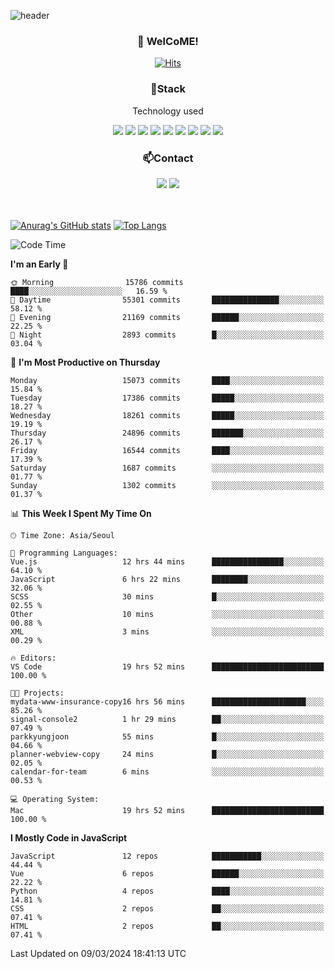 ![header](https://capsule-render.vercel.app/api?type=waving&color=gradient&height=200&text=Kyungjoon&fontAlign=70&fontAlignY=40&animation=twinkling)

<h3 align="center">👋 WelCoME!</h3>

<div align=center>
  
[![Hits](https://hits.seeyoufarm.com/api/count/incr/badge.svg?url=https%3A%2F%2Fgithub.com%2Fuvula6921&count_bg=%2322BAC9&title_bg=%23827F7F&icon=iconify.svg&icon_color=%2325A27F&title=visits&edge_flat=false)](https://hits.seeyoufarm.com)
  
</div>
<h3 align="center">📌Stack</h3>
<p align="center">Technology used</p>
<div align="center"><img src="https://img.shields.io/badge/HTML5-E34F26?style=flat-square&logo=HTML5&logoColor=white"></img> <img src="https://img.shields.io/badge/CSS3-0A84FF?style=flat-square&logo=CSS3&logoColor=white"></img> <img src="https://img.shields.io/badge/JavaScript-FFCD11?style=flat-square&logo=JavaScript&logoColor=white"></img> <img src="https://img.shields.io/badge/React-00BCF6?style=flat-square&logo=React&logoColor=white"></img> <img src="https://img.shields.io/badge/jQuery-3655FF?style=flat-square&logo=jQuery&logoColor=white"></img> <img src="https://img.shields.io/badge/Ruby-E0115F?style=flat-square&logo=Ruby&logoColor=white"></img> <img src="https://img.shields.io/badge/Python-4B8BBE?style=flat-square&logo=Python&logoColor=white"></img> <img src="https://img.shields.io/badge/Vue-4FC08D?style=flat-square&logo=Vue.js&logoColor=white"></img> <img src="https://img.shields.io/badge/Nuxt-00DC82?style=flat-square&logo=Nuxt.js&logoColor=white"></img></div>

<h3 align="center">📫Contact</h3>
<div align="center"><a href="https://velog.io/@uvula6921/"><img src="https://img.shields.io/badge/Blog-20c997?style=flat-square&logo=V&logoColor=white"/></a> <a href="pkj6921@gmail.com"><img src="https://img.shields.io/badge/Gmail-EA4335?style=flat-square&logo=Gmail&logoColor=white"/></a></div>
<br>
<br>

[![Anurag's GitHub stats](https://github-readme-stats.vercel.app/api?username=uvula6921&hide=stars,issues&show_icons=true&count_private=true&theme=tokyonight)](https://github.com/anuraghazra/github-readme-stats)
[![Top Langs](https://github-readme-stats.vercel.app/api/top-langs/?username=uvula6921&hide=css,jupyter%20notebook,html&exclude_repo=uvula6921,uvula6921.github.io&layout=compact&langs_count=8)](https://github.com/anuraghazra/github-readme-stats)

<!--START_SECTION:waka-->
![Code Time](http://img.shields.io/badge/Code%20Time-2%2C135%20hrs%2033%20mins-blue)

**I'm an Early 🐤** 

```text
🌞 Morning                15786 commits       ████░░░░░░░░░░░░░░░░░░░░░   16.59 % 
🌆 Daytime                55301 commits       ███████████████░░░░░░░░░░   58.12 % 
🌃 Evening                21169 commits       ██████░░░░░░░░░░░░░░░░░░░   22.25 % 
🌙 Night                  2893 commits        █░░░░░░░░░░░░░░░░░░░░░░░░   03.04 % 
```
📅 **I'm Most Productive on Thursday** 

```text
Monday                   15073 commits       ████░░░░░░░░░░░░░░░░░░░░░   15.84 % 
Tuesday                  17386 commits       █████░░░░░░░░░░░░░░░░░░░░   18.27 % 
Wednesday                18261 commits       █████░░░░░░░░░░░░░░░░░░░░   19.19 % 
Thursday                 24896 commits       ███████░░░░░░░░░░░░░░░░░░   26.17 % 
Friday                   16544 commits       ████░░░░░░░░░░░░░░░░░░░░░   17.39 % 
Saturday                 1687 commits        ░░░░░░░░░░░░░░░░░░░░░░░░░   01.77 % 
Sunday                   1302 commits        ░░░░░░░░░░░░░░░░░░░░░░░░░   01.37 % 
```


📊 **This Week I Spent My Time On** 

```text
🕑︎ Time Zone: Asia/Seoul

💬 Programming Languages: 
Vue.js                   12 hrs 44 mins      ████████████████░░░░░░░░░   64.10 % 
JavaScript               6 hrs 22 mins       ████████░░░░░░░░░░░░░░░░░   32.06 % 
SCSS                     30 mins             █░░░░░░░░░░░░░░░░░░░░░░░░   02.55 % 
Other                    10 mins             ░░░░░░░░░░░░░░░░░░░░░░░░░   00.88 % 
XML                      3 mins              ░░░░░░░░░░░░░░░░░░░░░░░░░   00.29 % 

🔥 Editors: 
VS Code                  19 hrs 52 mins      █████████████████████████   100.00 % 

🐱‍💻 Projects: 
mydata-www-insurance-copy16 hrs 56 mins      █████████████████████░░░░   85.26 % 
signal-console2          1 hr 29 mins        ██░░░░░░░░░░░░░░░░░░░░░░░   07.49 % 
parkkyungjoon            55 mins             █░░░░░░░░░░░░░░░░░░░░░░░░   04.66 % 
planner-webview-copy     24 mins             █░░░░░░░░░░░░░░░░░░░░░░░░   02.05 % 
calendar-for-team        6 mins              ░░░░░░░░░░░░░░░░░░░░░░░░░   00.53 % 

💻 Operating System: 
Mac                      19 hrs 52 mins      █████████████████████████   100.00 % 
```

**I Mostly Code in JavaScript** 

```text
JavaScript               12 repos            ███████████░░░░░░░░░░░░░░   44.44 % 
Vue                      6 repos             ██████░░░░░░░░░░░░░░░░░░░   22.22 % 
Python                   4 repos             ████░░░░░░░░░░░░░░░░░░░░░   14.81 % 
CSS                      2 repos             ██░░░░░░░░░░░░░░░░░░░░░░░   07.41 % 
HTML                     2 repos             ██░░░░░░░░░░░░░░░░░░░░░░░   07.41 % 
```




 Last Updated on 09/03/2024 18:41:13 UTC
<!--END_SECTION:waka-->
